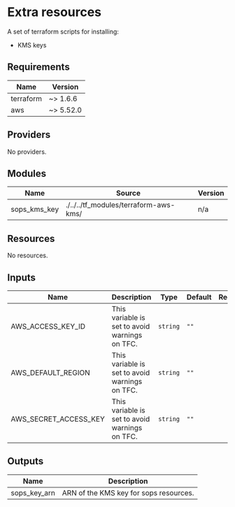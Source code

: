 # Extra resources

A set of terraform scripts for installing:

- KMS keys

## Requirements

| Name | Version |
|------|---------|
| terraform | ~> 1.6.6 |
| aws | ~> 5.52.0 |

## Providers

No providers.

## Modules

| Name | Source | Version |
|------|--------|---------|
| sops_kms_key | ./../../tf_modules/terraform-aws-kms/ | n/a |

## Resources

No resources.

## Inputs

| Name | Description | Type | Default | Required |
|------|-------------|------|---------|:--------:|
| AWS_ACCESS_KEY_ID | This variable is set to avoid warnings on TFC. | `string` | `""` | no |
| AWS_DEFAULT_REGION | This variable is set to avoid warnings on TFC. | `string` | `""` | no |
| AWS_SECRET_ACCESS_KEY | This variable is set to avoid warnings on TFC. | `string` | `""` | no |

## Outputs

| Name | Description |
|------|-------------|
| sops_key_arn | ARN of the KMS key for sops resources. |
